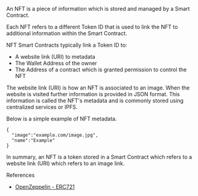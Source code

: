An NFT is a piece of information which is stored and managed by a Smart Contract.

Each NFT refers to a different Token ID that is used to link the NFT to additional
information within the Smart Contract.

NFT Smart Contracts typically link a Token ID to:
-   A website link (URI) to metadata
-   The Wallet Address of the owner
-   The Address of a contract which is granted permission to control the NFT

The website link (URI) is how an NFT is associated to an image. When the website
is visited further information is provided in JSON format. This information is
called the NFT's metadata and is commonly stored using centralized services or
IPFS.

Below is a simple example of NFT metadata.
```
{
  "image":"example.com/image.jpg",
  "name":"Example"
}
```

In summary, an NFT is a token stored in a Smart Contract which refers to a website link
(URI) which refers to an image link.

References
-   [OpenZeppelin - ERC721](https://github.com/OpenZeppelin/openzeppelin-contracts/blob/master/contracts/token/ERC721/ERC721.sol#L19)
